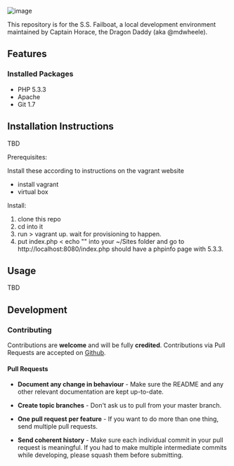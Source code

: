 ![image](https://f.cloud.github.com/assets/2453394/2131655/75d3d610-92a3-11e3-977c-44a3cb6ec8c0.png)

This repository is for the S.S. Failboat, a local development environment maintained by Captain Horace, the Dragon Daddy (aka @mdwheele).

## Features

### Installed Packages

* PHP 5.3.3
* Apache
* Git 1.7

## Installation Instructions

TBD

Prerequisites:

Install these according to instructions on the vagrant website
- install vagrant
- virtual box

Install:

1. clone this repo
2. cd into it
3. run > vagrant up.  wait for provisioning to happen.  
4. put index.php < echo "<?php phpinfo(); ?>" into your ~/Sites folder and go to http://localhost:8080/index.php
should have a phpinfo page with 5.3.3.

## Usage

TBD

## Development

### Contributing

Contributions are **welcome** and will be fully **credited**.  Contributions via Pull Requests are accepted on [Github](https://github/mdwheele/failboat).  

#### Pull Requests

- **Document any change in behaviour** - Make sure the README and any other relevant documentation are kept up-to-date.

- **Create topic branches** - Don't ask us to pull from your master branch.

- **One pull request per feature** - If you want to do more than one thing, send multiple pull requests.

- **Send coherent history** - Make sure each individual commit in your pull request is meaningful. If you had to make multiple intermediate commits while developing, please squash them before submitting.
